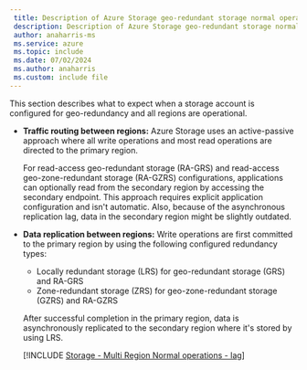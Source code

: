 ```yaml
---
 title: Description of Azure Storage geo-redundant storage normal operations experience
 description: Description of Azure Storage geo-redundant storage normal operations experience
 author: anaharris-ms
 ms.service: azure
 ms.topic: include
 ms.date: 07/02/2024
 ms.author: anaharris
 ms.custom: include file
---
```


This section describes what to expect when a storage account is configured for geo-redundancy and all regions are operational.

- **Traffic routing between regions:** Azure Storage uses an active-passive approach where all write operations and most read operations are directed to the primary region.

  For read-access geo-redundant storage (RA-GRS) and read-access geo-zone-redundant storage (RA-GZRS) configurations, applications can optionally read from the secondary region by accessing the secondary endpoint. This approach requires explicit application configuration and isn't automatic. Also, because of the asynchronous replication lag, data in the secondary region might be slightly outdated.

- **Data replication between regions:** Write operations are first committed to the primary region by using the following configured redundancy types:

   - Locally redundant storage (LRS) for geo-redundant storage (GRS) and RA-GRS
   - Zone-redundant storage (ZRS) for geo-zone-redundant storage (GZRS) and RA-GZRS

   After successful completion in the primary region, data is asynchronously replicated to the secondary region where it's stored by using LRS.

  [!INCLUDE [Storage - Multi Region Normal operations - lag](reliability-storage-multi-region-normal-operations-lag-include.md)]
